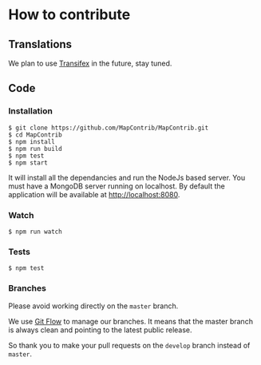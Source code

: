 # How to contribute


## Translations

We plan to use [Transifex](http://www.transifex.com) in the future, stay tuned.


## Code

### Installation

    $ git clone https://github.com/MapContrib/MapContrib.git
    $ cd MapContrib
    $ npm install
    $ npm run build
    $ npm test
    $ npm start

It will install all the dependancies and run the NodeJs based server.
You must have a MongoDB server running on localhost. By default the application will be available at [http://localhost:8080](http://localhost:8080).


### Watch

    $ npm run watch


### Tests

    $ npm test


### Branches

Please avoid working directly on the `master` branch.

We use [Git Flow](https://github.com/nvie/gitflow) to manage our branches. It means that the master branch is always clean and pointing to the latest public release.

So thank you to make your pull requests on the `develop` branch instead of `master`.
